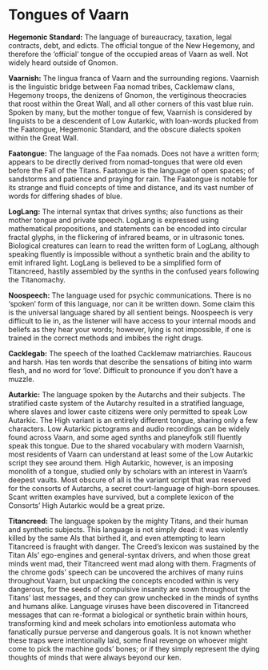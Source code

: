 # Tongues of Vaarn

**Hegemonic Standard:** The language of bureaucracy, taxation, legal contracts, debt, and edicts. The official tongue of the New Hegemony, and therefore the ‘official’ tongue of the occupied areas of Vaarn as well. Not widely heard outside of Gnomon.

**Vaarnish:** The lingua franca of Vaarn and the surrounding regions. Vaarnish is the linguistic bridge between Faa nomad tribes, Cacklemaw clans, Hegemony troops, the denizens of Gnomon, the vertiginous theocracies that roost within the Great Wall, and all other corners of this vast blue ruin. Spoken by many, but the mother tongue of few, Vaarnish is considered by linguists to be a descendent of Low Autarkic, with loan-words plucked from the Faatongue, Hegemonic Standard, and the obscure dialects spoken within the Great Wall.
 
**Faatongue:** The language of the Faa nomads. Does not have a written form; appears to be directly derived from nomad-tongues that were old even before the Fall of the Titans. Faatongue is the language of open spaces; of sandstorms and patience and praying for rain. The Faatongue is notable for its strange and fluid concepts of time and distance, and its vast number of words for differing shades of blue.

**LogLang:** The internal syntax that drives synths; also functions as their mother tongue and private speech. LogLang is expressed using mathematical propositions, and statements can be encoded into circular fractal glyphs, in the flickering of infrared beams, or in ultrasonic tones. 
Biological creatures can learn to read the written form of LogLang, although speaking fluently is impossible without a synthetic brain and the ability to emit infrared light. LogLang is believed to be a simplified form of Titancreed, hastily assembled by the synths in the confused years following the Titanomachy.

**Noospeech:** The language used for psychic communications. There is no ‘spoken’ form of this language, nor can it be written down. Some claim this is the universal language shared by all sentient beings. Noospeech is very difficult to lie in, as the listener will have access to your internal moods and beliefs as they hear your words; however, lying is not impossible, if one is trained in the correct methods and imbibes the right drugs.

**Cacklegab:** The speech of the loathed Cacklemaw matriarchies. Raucous and harsh. Has ten words that describe the sensations of biting into warm flesh, and no word for ‘love’. Difficult to pronounce if you don’t have a muzzle.

**Autarkic:** The language spoken by the Autarchs and their subjects. The stratified caste system of the Autarchy resulted in a stratified language, where slaves and lower caste citizens were only permitted to speak Low Autarkic. The High variant is an entirely different tongue, sharing only a few characters.
Low Autarkic pictograms and audio recordings can be widely found across Vaarn, and some aged synths and planeyfolk still fluently speak this tongue. Due to the shared vocabulary with modern Vaarnish, most residents of Vaarn can understand at least some of the Low Autarkic script they see around them. High Autarkic, however, is an imposing monolith of a tongue, studied only by scholars with an interest in Vaarn’s deepest vaults. 
Most obscure of all is the variant script that was reserved for the consorts of Autarchs, a secret court-language of high-born spouses. Scant written examples have survived, but a complete lexicon of the Consorts’ High Autarkic would be a great prize.

**Titancreed:** The language spoken by the mighty Titans, and their human and synthetic subjects. This language is not simply dead: it was violently killed by the same AIs that birthed it, and even attempting to learn Titancreed is fraught with danger. The Creed’s lexicon was sustained by the Titan AIs’ ego-engines and general-syntax drivers, and when those great minds went mad, their Titancreed went mad along with them.
Fragments of the chrome gods’ speech can be uncovered the archives of many ruins throughout Vaarn, but unpacking the concepts encoded within is very dangerous, for the seeds of compulsive insanity are sown throughout the Titans’ last messages, and they can grow unchecked in the minds of synths and humans alike. Language viruses have been discovered in Titancreed messages that can re-format a biological or synthetic brain within hours, transforming kind and meek scholars into emotionless automata who fanatically pursue perverse and dangerous goals. It is not known whether these traps were intentionally laid, some final revenge on whoever might come to pick the machine gods’ bones; or if they simply represent the dying thoughts of minds that were always beyond our ken.
